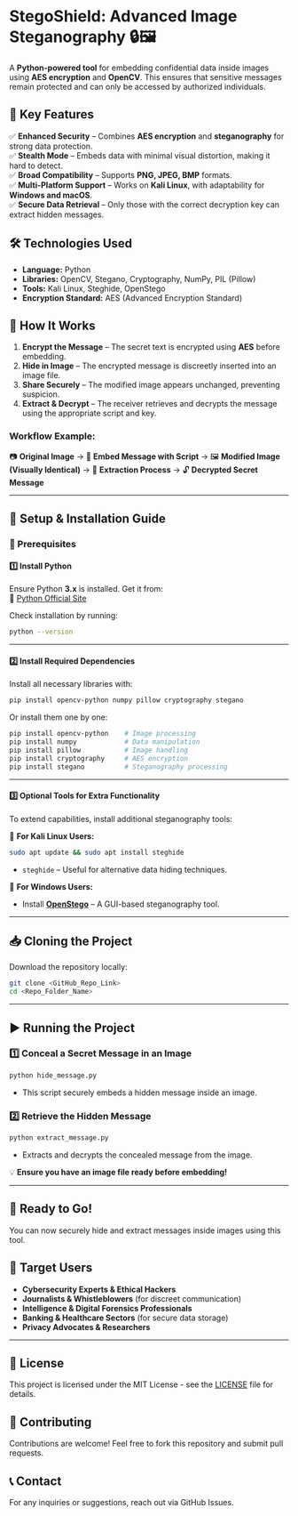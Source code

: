 # **StegoShield: Advanced Image Steganography 🔒🖼️**

A **Python-powered tool** for embedding confidential data inside images using **AES encryption** and **OpenCV**. This ensures that sensitive messages remain protected and can only be accessed by authorized individuals.

## **🚀 Key Features**  
✅ **Enhanced Security** – Combines **AES encryption** and **steganography** for strong data protection.  
✅ **Stealth Mode** – Embeds data with minimal visual distortion, making it hard to detect.  
✅ **Broad Compatibility** – Supports **PNG, JPEG, BMP** formats.  
✅ **Multi-Platform Support** – Works on **Kali Linux**, with adaptability for **Windows and macOS**.  
✅ **Secure Data Retrieval** – Only those with the correct decryption key can extract hidden messages.  

## **🛠️ Technologies Used**  
- **Language:** Python  
- **Libraries:** OpenCV, Stegano, Cryptography, NumPy, PIL (Pillow)  
- **Tools:** Kali Linux, Steghide, OpenStego  
- **Encryption Standard:** AES (Advanced Encryption Standard)  

## **📌 How It Works**  
1. **Encrypt the Message** – The secret text is encrypted using **AES** before embedding.  
2. **Hide in Image** – The encrypted message is discreetly inserted into an image file.  
3. **Share Securely** – The modified image appears unchanged, preventing suspicion.  
4. **Extract & Decrypt** – The receiver retrieves and decrypts the message using the appropriate script and key.  

### **Workflow Example:**  
📷 **Original Image** → 🔐 **Embed Message with Script** → 🖼️ **Modified Image (Visually Identical)** → 🔎 **Extraction Process** → 🔓 **Decrypted Secret Message**  

---

## **📌 Setup & Installation Guide**  

### **🔧 Prerequisites**  

#### **1️⃣ Install Python**  
Ensure Python **3.x** is installed. Get it from:  
🔗 [Python Official Site](https://www.python.org/downloads/)  

Check installation by running:  
```bash
python --version
```

---

#### **2️⃣ Install Required Dependencies**  
Install all necessary libraries with:  
```bash
pip install opencv-python numpy pillow cryptography stegano
```
Or install them one by one:  
```bash
pip install opencv-python    # Image processing  
pip install numpy            # Data manipulation  
pip install pillow           # Image handling  
pip install cryptography     # AES encryption  
pip install stegano          # Steganography processing  
```

---

#### **3️⃣ Optional Tools for Extra Functionality**  
To extend capabilities, install additional steganography tools:  

🔹 **For Kali Linux Users:**  
```bash
sudo apt update && sudo apt install steghide
```
- `steghide` – Useful for alternative data hiding techniques.  

🔹 **For Windows Users:**  
- Install **[OpenStego](https://www.openstego.com/)** – A GUI-based steganography tool.  

---

## **📥 Cloning the Project**  
Download the repository locally:  
```bash
git clone <GitHub_Repo_Link>
cd <Repo_Folder_Name>
```

---

## **▶️ Running the Project**  

### **1️⃣ Conceal a Secret Message in an Image**  
```bash
python hide_message.py
```
- This script securely embeds a hidden message inside an image.  

### **2️⃣ Retrieve the Hidden Message**  
```bash
python extract_message.py
```
- Extracts and decrypts the concealed message from the image.  

💡 **Ensure you have an image file ready before embedding!**  

---

## **🚀 Ready to Go!**  
You can now securely hide and extract messages inside images using this tool.  

## **👥 Target Users**  
- **Cybersecurity Experts & Ethical Hackers**  
- **Journalists & Whistleblowers** (for discreet communication)  
- **Intelligence & Digital Forensics Professionals**  
- **Banking & Healthcare Sectors** (for secure data storage)  
- **Privacy Advocates & Researchers**  

---

## **📄 License**  
This project is licensed under the MIT License - see the [LICENSE](LICENSE) file for details.  

## **🤝 Contributing**  
Contributions are welcome! Feel free to fork this repository and submit pull requests.  

## **📞 Contact**  
For any inquiries or suggestions, reach out via GitHub Issues.
